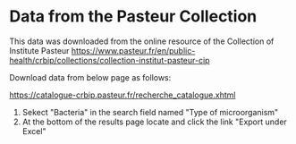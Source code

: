 # Data from the Pasteur Collection

This data was downloaded from the online resource of the Collection of Institute Pasteur
https://www.pasteur.fr/en/public-health/crbip/collections/collection-institut-pasteur-cip

Download data from below page as follows:

https://catalogue-crbip.pasteur.fr/recherche_catalogue.xhtml

1) Sekect "Bacteria" in the search field named "Type of microorganism"
2) At the bottom of the results page locate and click the link "Export under Excel" 




